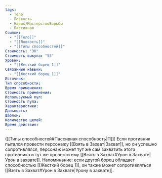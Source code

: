 ```yaml
---
tags:
  - Тело
  - Ловкость
  - Навык/МастерствоБорьбы
  - Пассивная
Ссылки:
  - "[[Тело]]"
  - "[[Ловкость]]"
  - "[[Типы способностей]]"
Стоимость: "30"
Стоимость выкупа: "55"
Уровни:
  - "[[Жесткий борец 1]]"
Связанные навыки:
  - "[[Жесткий борец 1]]"
Источник:
Тип способности:
Время применения:
Стоимость применения:
Используемый пул:
Стоимость пула:
Характеристики:
Дальность:
Шаблон:
Количество целей:
Время действия:
---
```

([[Типы способностей#Пассивная способность|П]]) Если противник пытался провести персонажу [[Взять в Захват|Захват]], но он успешно сопротивлялся, персонаж может тут же сам захватить этого противника и тут же провести ему  [[Взять в Захват#Урон в Захвате|Урон в захвате]].
Напоминание: если другой борец обладает способностью [[Жесткий борец 1]], он также может сопротивляться [[Взять в Захват#Урон в Захвате|Урону в захвате]]. 
